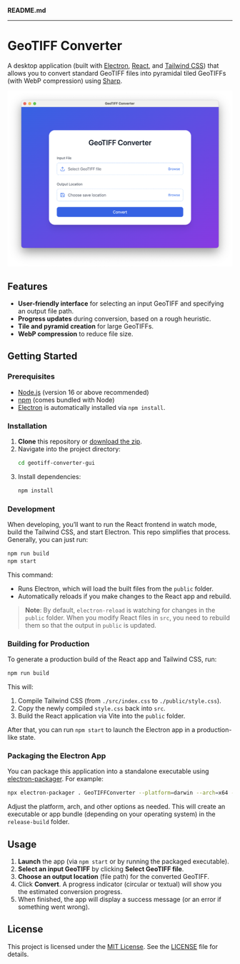 **README.md**

---

# GeoTIFF Converter

A desktop application (built with [Electron](https://www.electronjs.org/), [React](https://react.dev/), and [Tailwind CSS](https://tailwindcss.com/)) that allows you to convert standard GeoTIFF files into pyramidal tiled GeoTIFFs (with WebP compression) using [Sharp](https://github.com/lovell/sharp).

![Screenshot of the app](./image/app-screenshot.png)


## Features

- **User-friendly interface** for selecting an input GeoTIFF and specifying an output file path.
- **Progress updates** during conversion, based on a rough heuristic.
- **Tile and pyramid creation** for large GeoTIFFs.
- **WebP compression** to reduce file size.

## Getting Started

### Prerequisites

- [Node.js](https://nodejs.org/) (version 16 or above recommended)
- [npm](https://www.npmjs.com/) (comes bundled with Node)
- [Electron](https://www.electronjs.org/) is automatically installed via `npm install`.

### Installation

1. **Clone** this repository or [download the zip](https://github.com/devbharat/geotiff-converter/archive/refs/heads/main.zip).
2. Navigate into the project directory:
   ```bash
   cd geotiff-converter-gui
   ```
3. Install dependencies:
   ```bash
   npm install
   ```

### Development

When developing, you’ll want to run the React frontend in watch mode, build the Tailwind CSS, and start Electron. This repo simplifies that process. Generally, you can just run:

```bash
npm run build
npm start
```

This command:
- Runs Electron, which will load the built files from the `public` folder.
- Automatically reloads if you make changes to the React app and rebuild.

> **Note**: By default, `electron-reload` is watching for changes in the `public` folder. When you modify React files in `src`, you need to rebuild them so that the output in `public` is updated.

### Building for Production

To generate a production build of the React app and Tailwind CSS, run:

```bash
npm run build
```

This will:

1. Compile Tailwind CSS (from `./src/index.css` to `./public/style.css`).
2. Copy the newly compiled `style.css` back into `src`.
3. Build the React application via Vite into the `public` folder.

After that, you can run `npm start` to launch the Electron app in a production-like state.

### Packaging the Electron App

You can package this application into a standalone executable using [electron-packager](https://www.npmjs.com/package/electron-packager). For example:

```bash
npx electron-packager . GeoTIFFConverter --platform=darwin --arch=x64 --out=release-build --icon=assets/appIcon
```

Adjust the platform, arch, and other options as needed. This will create an executable or app bundle (depending on your operating system) in the `release-build` folder.

## Usage

1. **Launch** the app (via `npm start` or by running the packaged executable).
2. **Select an input GeoTIFF** by clicking **Select GeoTIFF file**.
3. **Choose an output location** (file path) for the converted GeoTIFF.
4. Click **Convert**. A progress indicator (circular or textual) will show you the estimated conversion progress.
5. When finished, the app will display a success message (or an error if something went wrong).

## License

This project is licensed under the [MIT License](https://opensource.org/licenses/MIT). See the [LICENSE](LICENSE) file for details.
